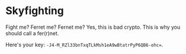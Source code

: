 # Skyfighting

Fight me? Ferret me? Fernet me? Yes, this is bad crypto. This is why you should call a fer(r)net.

Here's your key: `-J4-M_RZl33bnTxqTLkMsh1eA9wBtatrPyP6QB6-ohc=`.